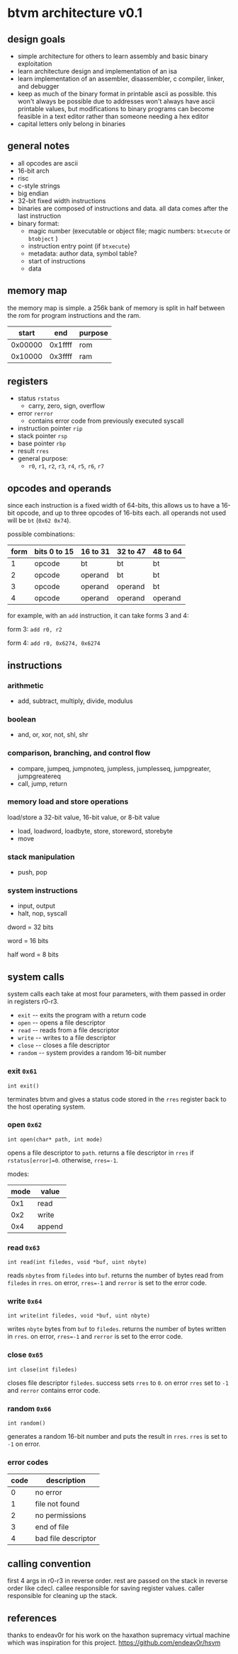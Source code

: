 # btvm architecture v0.1

## design goals

- simple architecture for others to learn assembly and basic binary exploitation
- learn architecture design and implementation of an isa
- learn implementation of an assembler, disassembler, c compiler, linker, and debugger
- keep as much of the binary format in printable ascii as possible. this won't always be possible due to addresses won't always have ascii printable values, but modifications to binary programs can become feasible in a text editor rather than someone needing a hex editor
- capital letters only belong in binaries

## general notes

- all opcodes are ascii
- 16-bit arch
- risc
- c-style strings
- big endian
- 32-bit fixed width instructions
- binaries are composed of instructions and data. all data comes after the last instruction
- binary format:
  - magic number (executable or object file; magic numbers: `btxecute` or `btobject` )
  - instruction entry point (if `btxecute`)
  - metadata: author data, symbol table?
  - start of instructions
  - data

## memory map

the memory map is simple. a 256k bank of memory is split in half between the rom for program instructions and the ram.

| start   | end     | purpose |
| ------- | ------- | ------- |
| 0x00000 | 0x1ffff | rom     |
| 0x10000 | 0x3ffff | ram     |

## registers

- status `rstatus`
  - carry, zero, sign, overflow
- error `rerror`
  - contains error code from previously executed syscall
- instruction pointer `rip`
- stack pointer `rsp`
- base pointer `rbp`
- result `rres`
- general purpose:
  - `r0`, `r1`, `r2`, `r3`, `r4`, `r5`, `r6`, `r7`

## opcodes and operands

since each instruction is a fixed width of 64-bits, this allows us to have a 16-bit opcode,
and up to three opcodes of 16-bits each. all operands not used will be `bt` (`0x62 0x74`).

possible combinations:

| form | bits 0 to 15 | 16 to 31 | 32 to 47 | 48 to 64 |
| ---- | ------------ | -------- | -------- | -------- |
| 1    | opcode       | bt       | bt       | bt       |
| 2    | opcode       | operand  | bt       | bt       |
| 3    | opcode       | operand  | operand  | bt       |
| 4    | opcode       | operand  | operand  | operand  |

for example, with an `add` instruction, it can take forms 3 and 4:

form 3: `add r0, r2`

form 4: `add r0, 0x6274, 0x6274`

## instructions

### arithmetic

- add, subtract, multiply, divide, modulus

### boolean

- and, or, xor, not, shl, shr

### comparison, branching, and control flow

- compare, jumpeq, jumpnoteq, jumpless, jumplesseq, jumpgreater, jumpgreatereq
- call, jump, return

### memory load and store operations

load/store a 32-bit value, 16-bit value, or 8-bit value

- load, loadword, loadbyte, store, storeword, storebyte
- move

### stack manipulation

- push, pop

### system instructions

- input, output
- halt, nop, syscall

dword = 32 bits

word = 16 bits

half word = 8 bits

## system calls

system calls each take at most four parameters, with them passed in order in registers r0-r3.

- `exit` -- exits the program with a return code
- `open` -- opens a file descriptor
- `read` -- reads from a file descriptor
- `write` -- writes to a file descriptor
- `close` -- closes a file descriptor
- `random` -- system provides a random 16-bit number

### exit `0x61`

`int exit()`

terminates btvm and gives a status code stored in the `rres` register back to the host operating system.

### open `0x62`

`int open(char* path, int mode)`

opens a file descriptor to `path`. returns a file descriptor in `rres` if `rstatus[error]=0`. otherwise, `rres=-1`.

modes:

| mode | value  |
| ---- | ------ |
| 0x1  | read   |
| 0x2  | write  |
| 0x4  | append |

<!-- | 0x8  | binary mode | -->

### read `0x63`

`int read(int filedes, void *buf, uint nbyte)`

reads `nbytes` from `filedes` into `buf`. returns the number of bytes read from `filedes` in `rres`. on error, `rres=-1` and `rerror` is set to the error code.

### write `0x64`

`int write(int filedes, void *buf, uint nbyte)`

writes `nbyte` bytes from `buf` to `filedes`. returns the number of bytes written in `rres`. on error, `rres=-1` and `rerror` is set to the error code.

### close `0x65`

`int close(int filedes)`

closes file descriptor `filedes`. success sets `rres` to `0`. on error `rres` set to `-1` and `rerror` contains error code.

### random `0x66`

`int random()`

generates a random 16-bit number and puts the result in `rres`. `rres` is set to `-1` on error.

### error codes

| code | description         |
| ---- | ------------------- |
| 0    | no error            |
| 1    | file not found      |
| 2    | no permissions      |
| 3    | end of file         |
| 4    | bad file descriptor |

## calling convention

first 4 args in r0-r3 in reverse order. rest are passed on the stack in reverse order like cdecl. callee responsible for saving register values. caller responsible for cleaning up the stack.

## references

thanks to endeav0r for his work on the haxathon supremacy virtual machine which was inspiration for this project. https://github.com/endeav0r/hsvm
